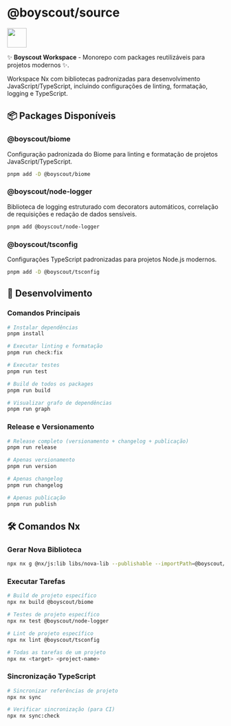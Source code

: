 # @boyscout/source

<a alt="Nx logo" href="https://nx.dev" target="_blank" rel="noreferrer"><img src="https://raw.githubusercontent.com/nrwl/nx/master/images/nx-logo.png" width="45"></a>

✨ **Boyscout Workspace** - Monorepo com packages reutilizáveis para projetos modernos ✨.

Workspace Nx com bibliotecas padronizadas para desenvolvimento JavaScript/TypeScript, incluindo configurações de linting, formatação, logging e TypeScript.

## 📦 Packages Disponíveis

### @boyscout/biome
Configuração padronizada do Biome para linting e formatação de projetos JavaScript/TypeScript.

```bash
pnpm add -D @boyscout/biome
```

### @boyscout/node-logger
Biblioteca de logging estruturado com decorators automáticos, correlação de requisições e redação de dados sensíveis.

```bash
pnpm add @boyscout/node-logger
```

### @boyscout/tsconfig
Configurações TypeScript padronizadas para projetos Node.js modernos.

```bash
pnpm add -D @boyscout/tsconfig
```

## 🚀 Desenvolvimento

### Comandos Principais

```bash
# Instalar dependências
pnpm install

# Executar linting e formatação
pnpm run check:fix

# Executar testes
pnpm run test

# Build de todos os packages
pnpm run build

# Visualizar grafo de dependências
pnpm run graph
```

### Release e Versionamento

```bash
# Release completo (versionamento + changelog + publicação)
pnpm run release

# Apenas versionamento
pnpm run version

# Apenas changelog
pnpm run changelog

# Apenas publicação
pnpm run publish
```

## 🛠️ Comandos Nx

### Gerar Nova Biblioteca
```bash
npx nx g @nx/js:lib libs/nova-lib --publishable --importPath=@boyscout/nova-lib
```

### Executar Tarefas
```bash
# Build de projeto específico
npx nx build @boyscout/biome

# Testes de projeto específico  
npx nx test @boyscout/node-logger

# Lint de projeto específico
npx nx lint @boyscout/tsconfig

# Todas as tarefas de um projeto
npx nx <target> <project-name>
```

### Sincronização TypeScript
```bash
# Sincronizar referências de projeto
npx nx sync

# Verificar sincronização (para CI)
npx nx sync:check
```
